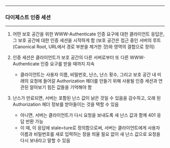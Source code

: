 -----
### 다이제스트 인증 세션
-----
1. 어떤 보호 공간을 위한 WWW-Authenticate 인증 요구에 대한 클라이언트 응답은, 그 보호 공간에 대한 인증 세션을 시작하게 함 (보호 공간은 접근 중인 서버의 루트(Canonical Root, URL에서 경로 부분을 제거한 것)와 영역의 결합으로 정의)
2. 인증 세션은 클라이언트가 보호 공간의 다른 서버로부터 또 다른 WWW-Authenticate 인증 요구를 받을 때까지 지속
   - 클라이언트는 사용자 이름, 비밀번호, 난스, 난스 횟수, 그리고 보호 공간 내 미래의 요청에 들어갈 Authorization 헤더를 만들기 위해 사용될 인증 세션과 연관된 알아보기 힘든 값들을 기억해야 함

3. 난스가 만료되면, 서버는 포함된 난스 값이 낡은 것일 수 있음을 감수하고, 오래 된 Authorization 헤더 정보를 받아들이는 것을 택할 수 있음
   - 아니면, 서버는 클라이언트가 다시 요청을 보내도록 새 난스 값과 함께 401 응답 반환 가능
   - 이 때, 이 응답에 stale=ture로 정의함으로써, 서버는 클라이언트에게 사용자 이름과 비밀번호를 새로 입력하는 창을 띄울 필요 없이 새 난스 값으로 요청을 다시 보내라고 말할 수 있음

